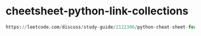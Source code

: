 # cheetsheet-python-link-collections

````py
https://leetcode.com/discuss/study-guide/2122306/python-cheat-sheet-for-leetcode

````
